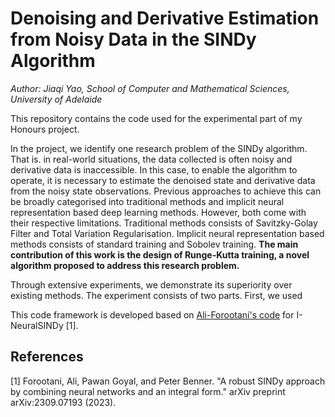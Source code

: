 # Denoising and Derivative Estimation from Noisy Data in the SINDy Algorithm

*Author: Jiaqi Yao, School of Computer and Mathematical Sciences, University of Adelaide*

This repository contains the code used for the experimental part of my Honours project.

In the project, we identify one research problem of the SINDy algorithm. That is. in real-world situations, the data collected is often noisy and derivative data is inaccessible. In this case, to enable the algorithm to operate, it is necessary to estimate the denoised state and derivative data from the noisy state observations. Previous approaches to achieve this can be broadly categorised into traditional methods and implicit neural representation based deep learning methods. However, both come with their respective limitations. Traditional methods consists of Savitzky-Golay Filter and Total Variation Regularisation. Implicit neural representation based methods consists of standard training and Sobolev training. **The main contribution of this work is the design of Runge-Kutta training, a novel algorithm proposed to address this research problem.** 

Through extensive experiments, we demonstrate its superiority over existing methods. The experiment consists of two parts. First, we used 

This code framework is developed based on [Ali-Forootani's code](https://github.com/Ali-Forootani/iNeural_SINDy_paper) for I-NeuralSINDy [1].

## References
[1] Forootani, Ali, Pawan Goyal, and Peter Benner. "A robust SINDy approach by combining neural networks and an integral form." arXiv preprint arXiv:2309.07193 (2023).
